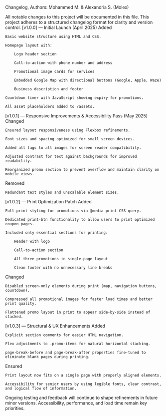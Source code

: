 Changelog, Authors: Mohammed M. & Alexandria S. (Molex)

All notable changes to this project will be documented in this file.
This project adheres to a structured changelog format for clarity and version control.
[v1.0.0] — Initial Launch (April 2025)
Added

    Basic website structure using HTML and CSS.

    Homepage layout with:

        Logo header section

        Call-to-action with phone number and address

        Promotional image cards for services

        Embedded Google Map with directional buttons (Google, Apple, Waze)

        Business description and footer

    Countdown timer with JavaScript showing expiry for promotions.

    All asset placeholders added to /assets.

[v1.0.1] — Responsive Improvements & Accessibility Pass (May 2025)
Changed

    Ensured layout responsiveness using Flexbox refinements.

    Font sizes and spacing optimized for small screen devices.

    Added alt tags to all images for screen reader compatibility.

    Adjusted contrast for text against backgrounds for improved readability.

    Reorganized promo section to prevent overflow and maintain clarity on mobile views.

Removed

    Redundant text styles and unscalable element sizes.

[v1.0.2] — Print Optimization Patch
Added

    Full print styling for promotions via @media print CSS query.

    Dedicated print-btn functionality to allow users to print optimized coupon pages.

    Included only essential sections for printing:

        Header with logo

        Call-to-action section

        All three promotions in single-page layout

        Clean footer with no unnecessary line breaks

Changed

    Disabled screen-only elements during print (map, navigation buttons, countdown).

    Compressed all promotional images for faster load times and better print quality.

    Flattened promo layout in print to appear side-by-side instead of stacked.

[v1.0.3] — Structural & UX Enhancements
Added

    Explicit section comments for easier HTML navigation.

    Flex adjustments to .promo-items for natural horizontal stacking.

    page-break-before and page-break-after properties fine-tuned to eliminate blank pages during printing.

Ensured

    Print layout now fits on a single page with properly aligned elements.

    Accessibility for senior users by using legible fonts, clear contrast, and logical flow of information.

Ongoing testing and feedback will continue to shape refinements in future minor versions. Accessibility, performance, and load time remain key priorities.